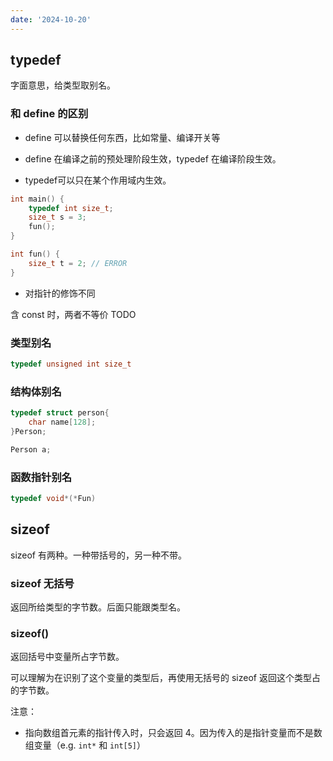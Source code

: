 ```yaml
---
date: '2024-10-20'
---
```


## typedef

字面意思，给类型取别名。

### 和 define 的区别
- define 可以替换任何东西，比如常量、编译开关等

- define 在编译之前的预处理阶段生效，typedef 在编译阶段生效。

- typedef可以只在某个作用域内生效。
```cpp
int main() {
	typedef int size_t;
	size_t s = 3;
	fun();
}

int fun() {
	size_t t = 2; // ERROR
}
```

- 对指针的修饰不同

含 const 时，两者不等价
TODO

### 类型别名

```cpp
typedef unsigned int size_t
```

### 结构体别名

```cpp
typedef struct person{
	char name[128];
}Person;

Person a;
```

### 函数指针别名

```cpp
typedef void*(*Fun) 
```

## sizeof

sizeof 有两种。一种带括号的，另一种不带。

### sizeof 无括号

返回所给类型的字节数。后面只能跟类型名。

### sizeof()

返回括号中变量所占字节数。

可以理解为在识别了这个变量的类型后，再使用无括号的 sizeof 返回这个类型占的字节数。

注意：

- 指向数组首元素的指针传入时，只会返回 4。因为传入的是指针变量而不是数组变量（e.g. `int*`  和 `int[5]`）
